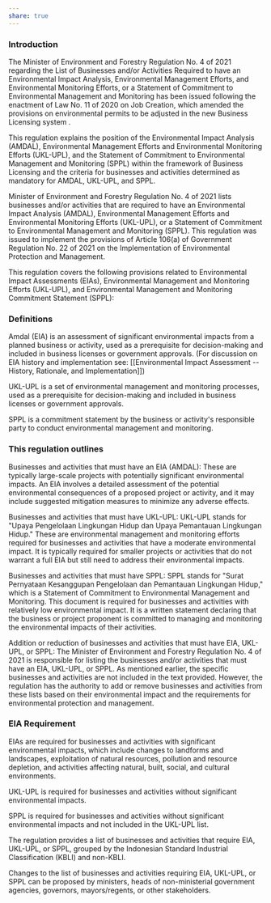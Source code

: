 ```yaml
---
share: true
---
```

### Introduction

The Minister of Environment and Forestry Regulation No. 4 of 2021 regarding the List of Businesses and/or Activities Required to have an Environmental Impact Analysis, Environmental Management Efforts, and Environmental Monitoring Efforts, or a Statement of Commitment to Environmental Management and Monitoring has been issued following the enactment of Law No. 11 of 2020 on Job Creation, which amended the provisions on environmental permits to be adjusted in the new Business Licensing system .

This regulation explains the position of the Environmental Impact Analysis (AMDAL), Environmental Management Efforts and Environmental Monitoring Efforts (UKL-UPL), and the Statement of Commitment to Environmental Management and Monitoring (SPPL) within the framework of Business Licensing and the criteria for businesses and activities determined as mandatory for AMDAL, UKL-UPL, and SPPL.

Minister of Environment and Forestry Regulation No. 4 of 2021 lists businesses and/or activities that are required to have an Environmental Impact Analysis (AMDAL), Environmental Management Efforts and Environmental Monitoring Efforts (UKL-UPL), or a Statement of Commitment to Environmental Management and Monitoring (SPPL). This regulation was issued to implement the provisions of Article 106(a) of Government Regulation No. 22 of 2021 on the Implementation of Environmental Protection and Management.

This regulation covers the following provisions related to Environmental Impact Assessments (EIAs), Environmental Management and Monitoring Efforts (UKL-UPL), and Environmental Management and Monitoring Commitment Statement (SPPL):

### Definitions

Amdal (EIA) is an assessment of significant environmental impacts from a planned business or activity, used as a prerequisite for decision-making and included in business licenses or government approvals. (For discussion on EIA history and implementation see: [[Environmental Impact Assessment -- History, Rationale, and Implementation]])

UKL-UPL is a set of environmental management and monitoring processes, used as a prerequisite for decision-making and included in business licenses or government approvals.

SPPL is a commitment statement by the business or activity's responsible party to conduct environmental management and monitoring.

### This regulation outlines


Businesses and activities that must have an EIA (AMDAL):
These are typically large-scale projects with potentially significant environmental impacts. An EIA involves a detailed assessment of the potential environmental consequences of a proposed project or activity, and it may include suggested mitigation measures to minimize any adverse effects.

Businesses and activities that must have UKL-UPL:
UKL-UPL stands for "Upaya Pengelolaan Lingkungan Hidup dan Upaya Pemantauan Lingkungan Hidup." These are environmental management and monitoring efforts required for businesses and activities that have a moderate environmental impact. It is typically required for smaller projects or activities that do not warrant a full EIA but still need to address their environmental impacts.

Businesses and activities that must have SPPL:
SPPL stands for "Surat Pernyataan Kesanggupan Pengelolaan dan Pemantauan Lingkungan Hidup," which is a Statement of Commitment to Environmental Management and Monitoring. This document is required for businesses and activities with relatively low environmental impact. It is a written statement declaring that the business or project proponent is committed to managing and monitoring the environmental impacts of their activities.

Addition or reduction of businesses and activities that must have EIA, UKL-UPL, or SPPL:
The Minister of Environment and Forestry Regulation No. 4 of 2021 is responsible for listing the businesses and/or activities that must have an EIA, UKL-UPL, or SPPL. As mentioned earlier, the specific businesses and activities are not included in the text provided. However, the regulation has the authority to add or remove businesses and activities from these lists based on their environmental impact and the requirements for environmental protection and management.

### EIA Requirement

EIAs are required for businesses and activities with significant environmental impacts, which include changes to landforms and landscapes, exploitation of natural resources, pollution and resource depletion, and activities affecting natural, built, social, and cultural environments.

UKL-UPL is required for businesses and activities without significant environmental impacts.

SPPL is required for businesses and activities without significant environmental impacts and not included in the UKL-UPL list.

The regulation provides a list of businesses and activities that require EIA, UKL-UPL, or SPPL, grouped by the Indonesian Standard Industrial Classification (KBLI) and non-KBLI.

Changes to the list of businesses and activities requiring EIA, UKL-UPL, or SPPL can be proposed by ministers, heads of non-ministerial government agencies, governors, mayors/regents, or other stakeholders.

